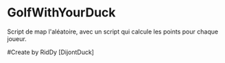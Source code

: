 # GolfWithYourDuck

Script de map l'aléatoire, avec un script qui calcule les points pour chaque joueur.

#Create by RidDy [DijontDuck] 
